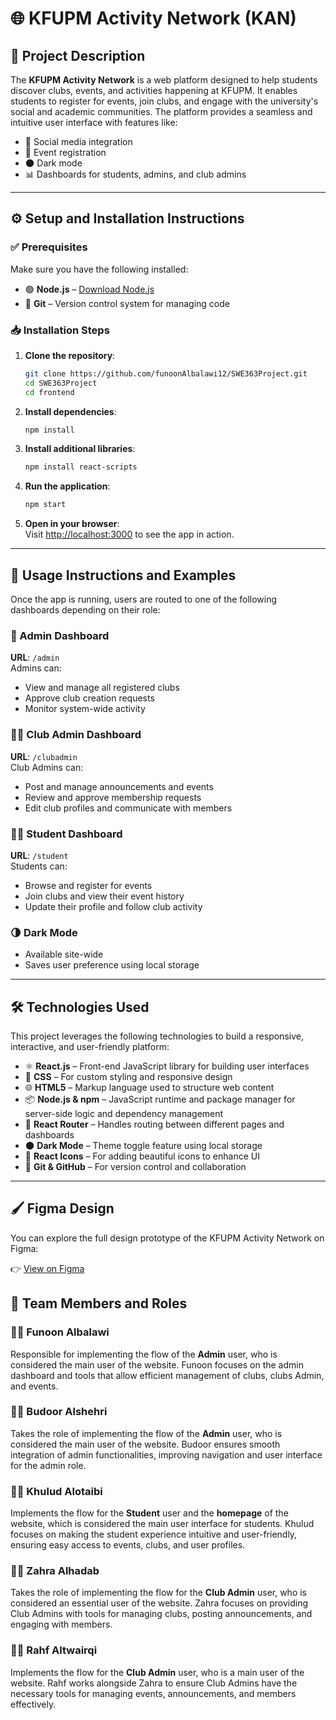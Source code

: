 
# 🌐 KFUPM Activity Network (KAN)


## 📘 Project Description

The **KFUPM Activity Network** is a web platform designed to help students discover clubs, events, and activities happening at KFUPM. It enables students to register for events, join clubs, and engage with the university's social and academic communities. The platform provides a seamless and intuitive user interface with features like:

- 🔗 Social media integration  
- 📝 Event registration  
- 🌑 Dark mode  
- 📊 Dashboards for students, admins, and club admins  

---

## ⚙️ Setup and Installation Instructions

### ✅ Prerequisites

Make sure you have the following installed:

- 🟢 **Node.js** – [Download Node.js](https://nodejs.org/)
- 🧰 **Git** – Version control system for managing code

### 📥 Installation Steps

1. **Clone the repository**:
   ```bash
   git clone https://github.com/funoonAlbalawi12/SWE363Project.git
   cd SWE363Project
   cd frontend
   ```

2. **Install dependencies**:
   ```bash
   npm install
   ```

3. **Install additional libraries**:
   ```bash
   npm install react-scripts
   ```

4. **Run the application**:
   ```bash
   npm start
   ```

5. **Open in your browser**:  
   Visit [http://localhost:3000](http://localhost:3000/) to see the app in action.

---

## 🚀 Usage Instructions and Examples

Once the app is running, users are routed to one of the following dashboards depending on their role:

### 👤 Admin Dashboard  
**URL**: `/admin`  
Admins can:
- View and manage all registered clubs
- Approve club creation requests
- Monitor system-wide activity

### 🧑‍💼 Club Admin Dashboard  
**URL**: `/clubadmin`  
Club Admins can:
- Post and manage announcements and events
- Review and approve membership requests
- Edit club profiles and communicate with members

### 👨‍🎓 Student Dashboard  
**URL**: `/student`  
Students can:
- Browse and register for events
- Join clubs and view their event history
- Update their profile and follow club activity

### 🌗 Dark Mode  
- Available site-wide  
- Saves user preference using local storage

---

## 🛠️ Technologies Used

This project leverages the following technologies to build a responsive, interactive, and user-friendly platform:

- ⚛️ **React.js** – Front-end JavaScript library for building user interfaces
- 🎨 **CSS** – For custom styling and responsive design
- 🌐 **HTML5** – Markup language used to structure web content
- 📦 **Node.js & npm** – JavaScript runtime and package manager for server-side logic and dependency management
- 🧩 **React Router** – Handles routing between different pages and dashboards
- 🌑 **Dark Mode** – Theme toggle feature using local storage
- 🔗 **React Icons** – For adding beautiful icons to enhance UI
- 📁 **Git & GitHub** – For version control and collaboration

---

## 🖌️ Figma Design

You can explore the full design prototype of the KFUPM Activity Network on Figma:

👉 [View on Figma](https://www.figma.com/proto/qtgg5Tq9rN33B2dAEuZiSH/swe363-project-KAN-?node-id=0-1&t=ii6pirTXHxPRfdzG-1)

## 👥 Team Members and Roles

### 👩‍💻 Funoon Albalawi  
Responsible for implementing the flow of the **Admin** user, who is considered the main user of the website. Funoon focuses on the admin dashboard and tools that allow efficient management of clubs, clubs Admin, and events.

### 👩‍💻 Budoor Alshehri  
 Takes the role of implementing the flow of the **Admin** user, who is considered the main user of the website. Budoor ensures smooth integration of admin functionalities, improving navigation and user interface for the admin role.

### 👩‍💻 Khulud Alotaibi  
  Implements the flow for the **Student** user and the **homepage** of the website, which is considered the main user interface for students. Khulud focuses on making the student experience intuitive and user-friendly, ensuring easy access to events, clubs, and user profiles.

### 👩‍💻 Zahra Alhadab  
 Takes the role of implementing the flow for the **Club Admin** user, who is considered an essential user of the website. Zahra focuses on providing Club Admins with tools for managing clubs, posting announcements, and engaging with members.

### 👩‍💻 Rahf Altwairqi  
Implements the flow for the **Club Admin** user, who is a main user of the website. Rahf works alongside Zahra to ensure Club Admins have the necessary tools for managing events, announcements, and members effectively.
